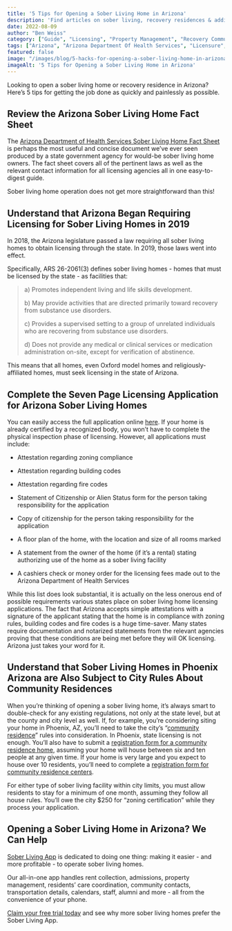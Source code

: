 ```yaml
---
title: '5 Tips for Opening a Sober Living Home in Arizona'
description: 'Find articles on sober living, recovery residences & addiction treatment topics related to Phoenix, Arizona (AZ). Explore the Phoenix tag archive.'
date: 2022-08-09
author: "Ben Weiss"
category: ["Guide", "Licensing", "Property Management", "Recovery Community", "Regulations", "Sober Living Management"]
tags: ["Arizona", "Arizona Department Of Health Services", "Licensure", "State Fees", "State Certification", "State Funding", "Azrha", "Narr", "Phoenix"]
featured: false
image: "/images/blog/5-hacks-for-opening-a-sober-living-home-in-arizona-quickly.jpg"
imageAlt: '5 Tips for Opening a Sober Living Home in Arizona'
---
```


Looking to open a sober living home or recovery residence in Arizona? Here’s 5 tips for getting the job done as quickly and painlessly as possible.

## Review the Arizona Sober Living Home Fact Sheet

The [Arizona Department of Health Services Sober Living Home Fact Sheet](<https://www.azdhs.gov/documents/licensing/special/sober-living-homes/sober-living-fact-sheet.pdf>) is perhaps the most useful and concise document we’ve ever seen produced by a state government agency for would-be sober living home owners. The fact sheet covers all of the pertinent laws as well as the relevant contact information for all licensing agencies all in one easy-to-digest guide. 

Sober living home operation does not get more straightforward than this!

## Understand that Arizona Began Requiring Licensing for Sober Living Homes in 2019

In 2018, the Arizona legislature passed a law requiring all sober living homes to obtain licensing through the state. In 2019, those laws went into effect. 

Specifically, ARS 26-2061(3) defines sober living homes - homes that must be licensed by the state - as facilities that: 

> a) Promotes independent living and life skills development. 
> 
> b) May provide activities that are directed primarily toward recovery from substance use disorders. 
> 
> c) Provides a supervised setting to a group of unrelated individuals who are recovering from substance use disorders. 
> 
> d) Does not provide any medical or clinical services or medication administration on-site, except for verification of abstinence.

This means that all homes, even Oxford model homes and religiously-affiliated homes, must seek licensing in the state of Arizona. 

## Complete the Seven Page Licensing Application for Arizona Sober Living Homes

You can easily access the full application online [here](<https://www.azdhs.gov/documents/licensing/special/sober-living-homes/sober-living-complete-application.pdf?v=20220705>). If your home is already certified by a recognized body, you won’t have to complete the physical inspection phase of licensing. However, all applications must include: 

  * Attestation regarding zoning compliance 

  * Attestation regarding building codes 

  * Attestation regarding fire codes 

  * Statement of Citizenship or Alien Status form for the person taking responsibility for the application 

  * Copy of citizenship for the person taking responsibility for the application 

  * A floor plan of the home, with the location and size of all rooms marked

  * A statement from the owner of the home (if it’s a rental) stating authorizing use of the home as a sober living facility 

  * A cashiers check or money order for the licensing fees made out to the Arizona Department of Health Services 

While this list does look substantial, it is actually on the less onerous end of possible requirements various states place on sober living home licensing applications. The fact that Arizona accepts simple attestations with a signature of the applicant stating that the home is in compliance with zoning rules, building codes and fire codes is a huge time-saver. Many states require documentation and notarized statements from the relevant agencies proving that these conditions are being met before they will OK licensing. Arizona just takes your word for it. 

## Understand that Sober Living Homes in Phoenix Arizona are Also Subject to City Rules About Community Residences

When you’re thinking of opening a sober living home, it’s always smart to double-check for any existing regulations, not only at the state level, but at the county and city level as well. If, for example, you’re considering siting your home in Phoenix, AZ, you’ll need to take the city’s “[community residence](<https://www.phoenix.gov/pdd/group-homes-community-residences>)” rules into consideration. In Phoenix, state licensing is not enough. You’ll also have to submit a [registration form for a community residence home](<https://www.phoenix.gov/pddsite/Documents/PZ/pdd_pz_pdf_00462.pdf>), assuming your home will house between six and ten people at any given time. If your home is very large and you expect to house over 10 residents, you’ll need to complete a [registration form for community residence centers](<https://www.phoenix.gov/pddsite/Documents/PZ/pdd_pz_pdf_00463.pdf>).

For either type of sober living facility within city limits, you must allow residents to stay for a minimum of one month, assuming they follow all house rules. You’ll owe the city $250 for “zoning certification” while they process your application.

## Opening a Sober Living Home in Arizona? We Can Help

[Sober Living App](</>) is dedicated to doing one thing: making it easier - and more profitable - to operate sober living homes. 

Our all-in-one app handles rent collection, admissions, property management, residents’ care coordination, community contacts, transportation details, calendars, staff, alumni and more - all from the convenience of your phone. 

[Claim your free trial today](<https://behavehealth.com/get-started>) and see why more sober living homes prefer the Sober Living App.